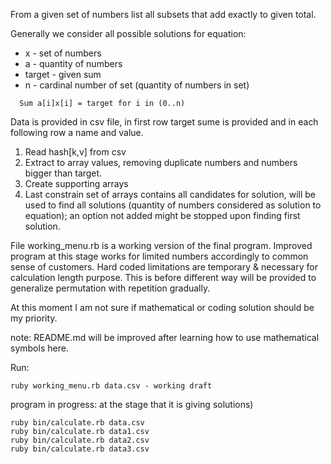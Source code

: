 <p>From a given set  of numbers list all subsets that add exactly to given total.</p>

<p>Generally we consider all possible solutions for equation:</p>

<ul>
    <li>x - set of numbers</li>
    <li>a - quantity of numbers</li>
    <li>target - given sum</li>
    <li>n - cardinal number of set (quantity of numbers in set)</li>
</ul>

<pre><code>  Sum a[i]x[i] = target for i in (0..n)
</code></pre>

<p>Data is provided in csv file, in first row target sume is provided and in each following row a name and value.</p>

<ol>
<li>Read hash[k,v] from csv</li>
<li>Extract to array values, removing duplicate numbers and numbers bigger than target.</li>
<li>Create supporting arrays</li>
<li>Last constrain set of arrays contains all candidates for solution, will be used to find all solutions (quantity of numbers considered as solution to equation); an option not added might be stopped upon finding first solution.</li>
</ol>

<p>File working_menu.rb is a working version of the final program. Improved program at this stage works for limited numbers accordingly to common sense of customers. Hard coded limitations are temporary &amp; necessary for calculation length purpose.
This is before different way will be provided to generalize permutation with repetition gradually.</p>

<p>At this moment I am not sure if mathematical or coding solution should be my priority.</p>

<p>note: README.md will be improved after learning how to use mathematical symbols here.</p>

<p>Run:</p>

<pre><code>ruby working_menu.rb data.csv - working draft
</code></pre>

<p>program in progress:
at the stage that it is giving solutions)</p>

<pre><code>ruby bin/calculate.rb data.csv
ruby bin/calculate.rb data1.csv
ruby bin/calculate.rb data2.csv
ruby bin/calculate.rb data3.csv    
</code></pre>
